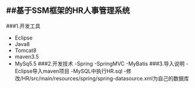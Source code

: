 ##**基于SSM框架的HR人事管理系统**
---
###1.开发工具
  - Eclipse
  - Java8
  - Tomcat8
  - maven3.5
  - MySq5.5
###2.开发技术
  -Spring
  -SpringMVC
  -MyBatis
###3.导入说明
  -Eclipse导入maven项目
  -MySQL中执行HR.sql
  -修改/HR/src/main/resources/spring/spring-datasource.xml为自己的数据库
  


